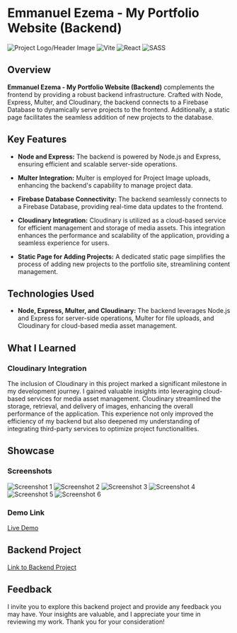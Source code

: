# Emmanuel Ezema - My Portfolio Website (Backend)

![Project Logo/Header Image](./demo/icon-dark.png)
![Vite](https://img.shields.io/badge/vite-%23646CFF.svg?style=for-the-badge&logo=vite&logoColor=white)
![React](https://img.shields.io/badge/react-%2320232a.svg?style=for-the-badge&logo=react&logoColor=%2361DAFB)
![SASS](https://img.shields.io/badge/SASS-hotpink.svg?style=for-the-badge&logo=SASS&logoColor=white)

## Overview

**Emmanuel Ezema - My Portfolio Website (Backend)** complements the frontend by providing a robust backend infrastructure. Crafted with Node, Express, Multer, and Cloudinary, the backend connects to a Firebase Database to dynamically serve projects to the frontend. Additionally, a static page facilitates the seamless addition of new projects to the database.

## Key Features

- **Node and Express:** The backend is powered by Node.js and Express, ensuring efficient and scalable server-side operations.

- **Multer Integration:** Multer is employed for Project Image uploads, enhancing the backend's capability to manage project data.

- **Firebase Database Connectivity:** The backend seamlessly connects to a Firebase Database, providing real-time data updates to the frontend.

- **Cloudinary Integration:** Cloudinary is utilized as a cloud-based service for efficient management and storage of media assets. This integration enhances the performance and scalability of the application, providing a seamless experience for users.

- **Static Page for Adding Projects:** A dedicated static page simplifies the process of adding new projects to the portfolio site, streamlining content management.

## Technologies Used

- **Node, Express, Multer, and Cloudinary:** The backend leverages Node.js and Express for server-side operations, Multer for file uploads, and Cloudinary for cloud-based media asset management.

## What I Learned

### Cloudinary Integration

The inclusion of Cloudinary in this project marked a significant milestone in my development journey. I gained valuable insights into leveraging cloud-based services for media asset management. Cloudinary streamlined the storage, retrieval, and delivery of images, enhancing the overall performance of the application. This experience not only improved the efficiency of my backend but also deepened my understanding of integrating third-party services to optimize project functionalities.

## Showcase

### Screenshots

![Screenshot 1](./demo/ezema_frontend_dark.png)
![Screenshot 2](./demo/ezema_frontend_intro.png)
![Screenshot 3](./demo/ezema_frontend_light.png)
![Screenshot 4](./demo/ezema_frontend_skills.png)
![Screenshot 5](./demo/ezema_frontend_menu.png)
![Screenshot 6](./demo/ezema_frontend_contact.png)

### Demo Link

[Live Demo](https://ezema.netlify.app)

## Backend Project

[Link to Backend Project](#)

## Feedback

I invite you to explore this backend project and provide any feedback you may have. Your insights are valuable, and I appreciate your time in reviewing my work. Thank you for your consideration!
